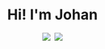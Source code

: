 <!-- Title -->
<h1 align="center" title="Glad to see you here :)">Hi! I'm Johan</h1>

<!-- Socials -->
<p align="center">
   <kbd>
  <a href="https://bsky.app/profile/jbhunter.bsky.social" title="Bluesky - @jbhunter.bsky.social"><img src="https://img.shields.io/badge/-@jbhunter-41adff?style=flat&logo=Bluesky&logoColor=white" /></a>
  <a href="https://www.linkedin.com/in/johan-bengtsson-55527b7b/" title="LinkedIn - Johan Bengtsson"><img src="https://img.shields.io/badge/-Johan_Bengtsson-0072b1?style=flat&logo=Linkedin&logoColor=white" /></a>
  </kbd>
</p>
